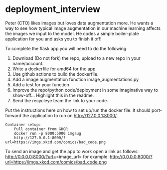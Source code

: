 # deployment_interview

Peter (CTO) likes images but loves data augmentation more. He wants a way to see how typical image augmentation in our machine learning affects the images we input to the model. He codes a simple boiler-plate application for you and asks you to finish it off!

To complete the flask app you will need to do the following:

1. Download (Do not fork) the repo, upload to a new repo in your name/account.
2. Write a dockerfile for amd64 for the app.
3. Use github actions to build the dockerfile.
4. Add a image augmentation function image_augmentations.py
5. Add a test for your function
6. Improve the repo/python code/deployment in some imaginative way to show-off... Highlight this in the readme.
7. Send the recycleye team the link to your code.

Put the instructions here on how to set up/run the docker file. It should port-forward the application to run on http://127.0.0.1:8000/.

    Container setup:
        Pull container from GHCR
        docker run -p 8000:5000 imgaug
        http://127.0.0.1:8000/?url=https://imgs.xkcd.com/comics/bad_code.png

To send an image and get the app to work open a link as follows:
http://0.0.0.0:8000/?url=<image_url>
for example:
http://0.0.0.0:8000/?url=https://imgs.xkcd.com/comics/bad_code.png